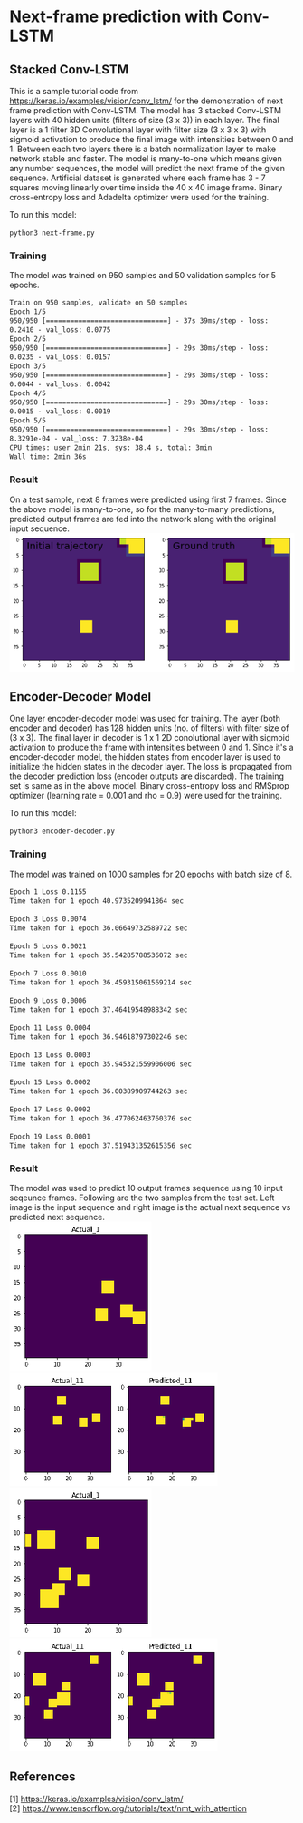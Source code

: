 # Next-frame prediction with Conv-LSTM
## Stacked Conv-LSTM
This is a sample tutorial code from https://keras.io/examples/vision/conv_lstm/ for the demonstration of next frame prediction with Conv-LSTM. The model has 3 stacked Conv-LSTM layers with 40 hidden units (filters of size (3 x 3)) in each layer. The final layer is a 1 filter 3D Convolutional layer with filter size (3 x 3 x 3) with sigmoid activation to produce the final image with intensities between 0 and 1. Between each two layers there is a batch normalization layer to make network stable and faster. The model is many-to-one which means given any number sequences, the model will predict the next frame of the given sequence. Artificial dataset is generated where each frame has 3 - 7 squares moving linearly over time inside the 40 x 40 image frame. Binary cross-entropy loss and Adadelta optimizer were used for the training. 

To run this model:

` python3 next-frame.py
`
### Training
The model was trained on 950 samples and 50 validation samples for 5 epochs.
```
Train on 950 samples, validate on 50 samples
Epoch 1/5
950/950 [==============================] - 37s 39ms/step - loss: 0.2410 - val_loss: 0.0775
Epoch 2/5
950/950 [==============================] - 29s 30ms/step - loss: 0.0235 - val_loss: 0.0157
Epoch 3/5
950/950 [==============================] - 29s 30ms/step - loss: 0.0044 - val_loss: 0.0042
Epoch 4/5
950/950 [==============================] - 29s 30ms/step - loss: 0.0015 - val_loss: 0.0019
Epoch 5/5
950/950 [==============================] - 29s 30ms/step - loss: 8.3291e-04 - val_loss: 7.3238e-04
CPU times: user 2min 21s, sys: 38.4 s, total: 3min
Wall time: 2min 36s
```

### Result
On a test sample, next 8 frames were predicted using first 7 frames. Since the above model is many-to-one, so for the many-to-many predictions, predicted output frames 
are fed into the network along with the original input sequence.
 ![Predicted](https://github.com/iamrakesh28/Deep-Learning-for-Weather-and-Climate-Science/blob/master/lstm-keras/next-frame-tutorial/images/stacked/output.gif) 
 
## Encoder-Decoder Model

One layer encoder-decoder model was used for training. The layer (both encoder and decoder) has 128 hidden units (no. of filters) with filter size of (3 x 3). The final layer in decoder is 1 x 1 2D conolutional layer with sigmoid activation to produce the frame with intensities between 0 and 1. Since it's a encoder-decoder model, the hidden states from encoder layer is used to initialize the hidden states in the decoder layer. The loss is propagated from the decoder prediction loss (encoder outputs are discarded). The training set is same as in the above model. Binary cross-entropy loss and RMSprop optimizer (learning rate = 0.001 and rho = 0.9) were used for the training. 

To run this model:

` python3 encoder-decoder.py
`
### Training
The model was trained on 1000 samples for 20 epochs with batch size of 8.
```
Epoch 1 Loss 0.1155
Time taken for 1 epoch 40.9735209941864 sec

Epoch 3 Loss 0.0074
Time taken for 1 epoch 36.06649732589722 sec

Epoch 5 Loss 0.0021
Time taken for 1 epoch 35.54285788536072 sec

Epoch 7 Loss 0.0010
Time taken for 1 epoch 36.459315061569214 sec

Epoch 9 Loss 0.0006
Time taken for 1 epoch 37.46419548988342 sec

Epoch 11 Loss 0.0004
Time taken for 1 epoch 36.94618797302246 sec

Epoch 13 Loss 0.0003
Time taken for 1 epoch 35.945321559906006 sec

Epoch 15 Loss 0.0002
Time taken for 1 epoch 36.00389909744263 sec

Epoch 17 Loss 0.0002
Time taken for 1 epoch 36.477062463760376 sec

Epoch 19 Loss 0.0001
Time taken for 1 epoch 37.519431352615356 sec

```

### Result
The model was used to predict 10 output frames sequence using 10 input seqeunce frames. Following are the two samples from the test set. Left image is the input sequence and right image is the actual next sequence vs predicted next sequence. <br />
![input0](https://github.com/iamrakesh28/Deep-Learning-for-Weather-and-Climate-Science/blob/master/lstm-keras/next-frame-tutorial/images/enc_dec0/input.gif)
![Predicted0](https://github.com/iamrakesh28/Deep-Learning-for-Weather-and-Climate-Science/blob/master/lstm-keras/next-frame-tutorial/images/enc_dec0/output.gif) <br />
![input1](https://github.com/iamrakesh28/Deep-Learning-for-Weather-and-Climate-Science/blob/master/lstm-keras/next-frame-tutorial/images/enc_dec1/input.gif)
![Predicted1](https://github.com/iamrakesh28/Deep-Learning-for-Weather-and-Climate-Science/blob/master/lstm-keras/next-frame-tutorial/images/enc_dec1/output.gif)

## References
[1] https://keras.io/examples/vision/conv_lstm/ <br />
[2] https://www.tensorflow.org/tutorials/text/nmt_with_attention
